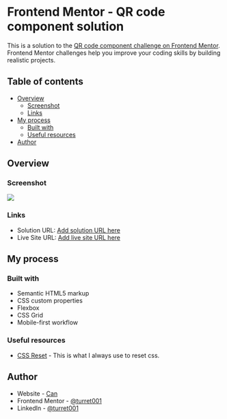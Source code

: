 # Frontend Mentor - QR code component solution

This is a solution to the [QR code component challenge on Frontend Mentor](https://www.frontendmentor.io/challenges/qr-code-component-iux_sIO_H). Frontend Mentor challenges help you improve your coding skills by building realistic projects. 

## Table of contents

- [Overview](#overview)
  - [Screenshot](#screenshot)
  - [Links](#links)
- [My process](#my-process)
  - [Built with](#built-with)
  - [Useful resources](#useful-resources)
- [Author](#author)


## Overview

### Screenshot

![](./screenshot.jpg)


### Links

- Solution URL: [Add solution URL here](https://your-solution-url.com)
- Live Site URL: [Add live site URL here](https://your-live-site-url.com)

## My process

### Built with

- Semantic HTML5 markup
- CSS custom properties
- Flexbox
- CSS Grid
- Mobile-first workflow



### Useful resources

- [CSS Reset](https://piccalil.li/blog/a-modern-css-reset/) - This is what I always use to reset css.


## Author

- Website - [Can](https://www.canakcan.me)
- Frontend Mentor - [@turret001](https://www.frontendmentor.io/profile/turret001)
- LinkedIn - [@turret001](https://www.linkedin.com/in/kemalcanakcan/)


